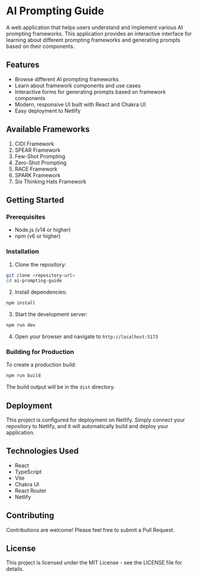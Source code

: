 # AI Prompting Guide

A web application that helps users understand and implement various AI prompting frameworks. This application provides an interactive interface for learning about different prompting frameworks and generating prompts based on their components.

## Features

- Browse different AI prompting frameworks
- Learn about framework components and use cases
- Interactive forms for generating prompts based on framework components
- Modern, responsive UI built with React and Chakra UI
- Easy deployment to Netlify

## Available Frameworks

1. CIDI Framework
2. SPEAR Framework
3. Few-Shot Prompting
4. Zero-Shot Prompting
5. RACE Framework
6. SPARK Framework
7. Six Thinking Hats Framework

## Getting Started

### Prerequisites

- Node.js (v14 or higher)
- npm (v6 or higher)

### Installation

1. Clone the repository:
```bash
git clone <repository-url>
cd ai-prompting-guide
```

2. Install dependencies:
```bash
npm install
```

3. Start the development server:
```bash
npm run dev
```

4. Open your browser and navigate to `http://localhost:5173`

### Building for Production

To create a production build:

```bash
npm run build
```

The build output will be in the `dist` directory.

## Deployment

This project is configured for deployment on Netlify. Simply connect your repository to Netlify, and it will automatically build and deploy your application.

## Technologies Used

- React
- TypeScript
- Vite
- Chakra UI
- React Router
- Netlify

## Contributing

Contributions are welcome! Please feel free to submit a Pull Request.

## License

This project is licensed under the MIT License - see the LICENSE file for details. 